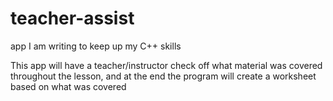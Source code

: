 # teacher-assist
app I am writing to keep up my C++ skills

This app will have a teacher/instructor check off what material was covered throughout the lesson, and at the end the program will create a worksheet based on what was covered
